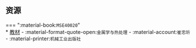 ## 资源  
=== ":material-book:`MSE40020`"  
    * [教材](https://api.ecylt.top/v1/lanzou_link?url=https://cqu-openlib.lanzout.com/i3byc25fe6ib&type=down) - :material-format-quote-open:`金属学与热处理` - :material-account:`崔忠圻` - :material-printer:`机械工业出版社`  